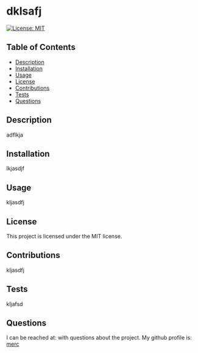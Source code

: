 # dklsafj
 [![License: MIT](https://img.shields.io/badge/License-MIT-yellow.svg)](https://opensource.org/licenses/MIT)
## Table of Contents
+ [Description](#description)
+ [Installation](#installation)
+ [Usage](#usage)
+ [License](license)
+ [Contributions](#contributions)
+ [Tests](#tests)
+ [Questions](#questions)
## Description
adflkja
## Installation
lkjasdjf
## Usage
kljasdfj
## License
This project is licensed under the MIT license.
## Contributions
kljasdfj
## Tests
kljafsd
## Questions
I can be reached at: <jklfd> with questions about the project.
My github profile is: [merc](https://github.com/merc)
